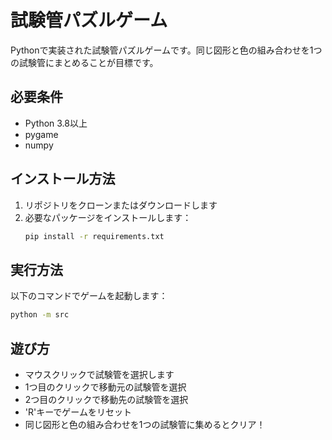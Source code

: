 # 試験管パズルゲーム

Pythonで実装された試験管パズルゲームです。同じ図形と色の組み合わせを1つの試験管にまとめることが目標です。

## 必要条件

- Python 3.8以上
- pygame
- numpy

## インストール方法

1. リポジトリをクローンまたはダウンロードします
2. 必要なパッケージをインストールします：
   ```bash
   pip install -r requirements.txt
   ```

## 実行方法

以下のコマンドでゲームを起動します：

```bash
python -m src
```

## 遊び方

- マウスクリックで試験管を選択します
- 1つ目のクリックで移動元の試験管を選択
- 2つ目のクリックで移動先の試験管を選択
- 'R'キーでゲームをリセット
- 同じ図形と色の組み合わせを1つの試験管に集めるとクリア！
